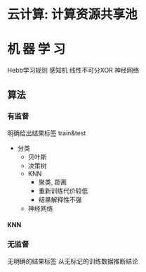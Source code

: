 # 云计算: 计算资源共享池

# 机 器 学 习
Hebb学习规则
感知机
线性不可分XOR
神经网络

## 算法

### 有监督
明确给出结果标签
train&test

* 分类
    * 贝叶斯
    * 决策树
    * KNN
      * 聚类, 距离
      * 重新训练代价较低
      * 结果解释性不强
    * 神经网络
#### KNN

### 无监督
无明确的结果标签
从无标记的训练数据推断结论